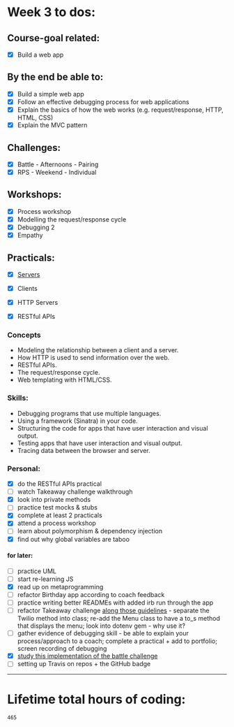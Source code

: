 # Week 3 to dos:

## Course-goal related:

- [x] Build a web app

## By the end be able to:

- [x] Build a simple web app
- [x] Follow an effective debugging process for web applications
- [x] Explain the basics of how the web works (e.g. request/response, HTTP, HTML, CSS)
- [x] Explain the MVC pattern

## Challenges:

- [x] Battle - Afternoons - Pairing
- [x] RPS - Weekend - Individual

## Workshops:

- [x] Process workshop
- [x] Modelling the request/response cycle
- [x] Debugging 2
- [x] Empathy

## Practicals:

- [x] [Servers](https://github.com/makersacademy/skills-workshops/blob/master/practicals/servers_and_clients/servers.md)
- [x] Clients
- [x] HTTP Servers
- [x] RESTful APIs


### Concepts

- Modeling the relationship between a client and a server.
- How HTTP is used to send information over the web.
- RESTful APIs.
- The request/response cycle.
- Web templating with HTML/CSS.

### Skills:

- Debugging programs that use multiple languages.
- Using a framework (Sinatra) in your code.
- Structuring the code for apps that have user interaction and visual output.
- Testing apps that have user interaction and visual output.
- Tracing data between the browser and server.


### Personal:

- [x] do the RESTful APIs practical
- [ ] watch Takeaway challenge walkthrough
- [x] look into private methods
- [ ] practice test mocks & stubs
- [x] complete at least 2 practicals
- [x] attend a process workshop
- [ ] learn about polymorphism & dependency injection
- [x] find out why global variables are taboo

#### for later:

- [ ] practice UML
- [ ] start re-learning JS
- [x] read up on metaprogramming
- [ ] refactor Birthday app according to coach feedback
- [ ] practice writing better READMEs with added irb run through the app
- [ ] refactor Takeaway challenge [along those guidelines](https://github.com/makersacademy/takeaway-challenge/blob/master/docs/review.md) - separate the Twilio method into class; re-add the Menu class to have a to_s method that displays the menu; look into dotenv gem - why use it?
- [ ] gather evidence of debugging skill - be able to explain your process/approach to a coach; complete a practical + add to portfolio; screen recording of debugging
- [x] [study this implementation of the battle challenge](https://github.com/sjmog/battle/)
- [ ] setting up Travis on repos + the GitHub badge

---

# Lifetime total hours of coding:

```
465
```